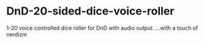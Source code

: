# DnD-20-sided-dice-voice-roller
1-20 voice controlled dice roller for DnD with audio output ....with a touch of nerdizm
